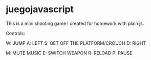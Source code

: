 # juegojavascript

This is a mini shooting game I created for homework with plain js.

Controls:

W: JUMP
A: LEFT
S: GET OFF THE PLATFORM/CROUCH
D: RIGHT

M: MUTE MUSIC
E: SWITCH WEAPON
R: RELOAD
P: PAUSE
